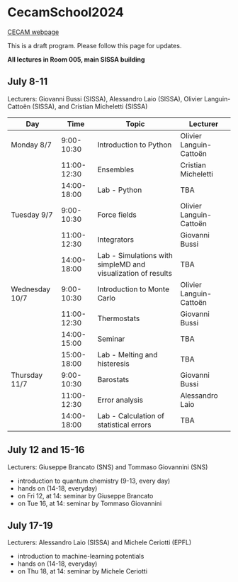 # CecamSchool2024

[CECAM webpage](https://www.cecam.org/workshop-details/summer-school-on-molecular-dynamics-for-material-science-nanotechnology-and-biophysics-1329)

This is a draft program. Please follow this page for updates.

**All lectures in Room 005, main SISSA building**

## July 8-11

Lecturers: Giovanni Bussi (SISSA), Alessandro Laio (SISSA), Olivier Languin-Cattoën (SISSA), and Cristian Micheletti (SISSA)

| Day | Time | Topic | Lecturer |
|-----|------|-------|----------|
| Monday 8/7  |  9:00-10:30 | Introduction to Python | Olivier Languin-Cattoën |
|             | 11:00-12:30 | Ensembles | Cristian Micheletti |
|             | 14:00-18:00 | Lab - Python | TBA |
| Tuesday 9/7 |  9:00-10:30 | Force fields | Olivier Languin-Cattoën |
|             | 11:00-12:30 | Integrators | Giovanni Bussi |
|             | 14:00-18:00 | Lab - Simulations with simpleMD and visualization of results | TBA |
| Wednesday 10/7 | 9:00-10:30 | Introduction to Monte Carlo | Olivier Languin-Cattoën |
|            |  11:00-12:30 | Thermostats | Giovanni Bussi |
|            | 14:00-15:00 | Seminar | TBA |
|            | 15:00-18:00 | Lab - Melting and histeresis | TBA |
| Thursday 11/7 |  9:00-10:30 | Barostats | Giovanni Bussi |
|            | 11:00-12:30 | Error analysis| Alessandro Laio |
|            | 14:00-18:00 | Lab - Calculation of statistical errors | TBA |


## July 12 and 15-16

Lecturers: Giuseppe Brancato (SNS) and Tommaso Giovannini (SNS)

- introduction to quantum chemistry (9-13, every day)
- hands on (14-18, everyday)
- on Fri 12, at 14: seminar by Giuseppe Brancato
- on Tue 16, at 14: seminar by Tommaso Giovannini

## July 17-19

Lecturers: Alessandro Laio (SISSA) and Michele Ceriotti (EPFL)

- introduction to machine-learning potentials
- hands on (14-18, everyday)
- on Thu 18, at 14: seminar by Michele Ceriotti

